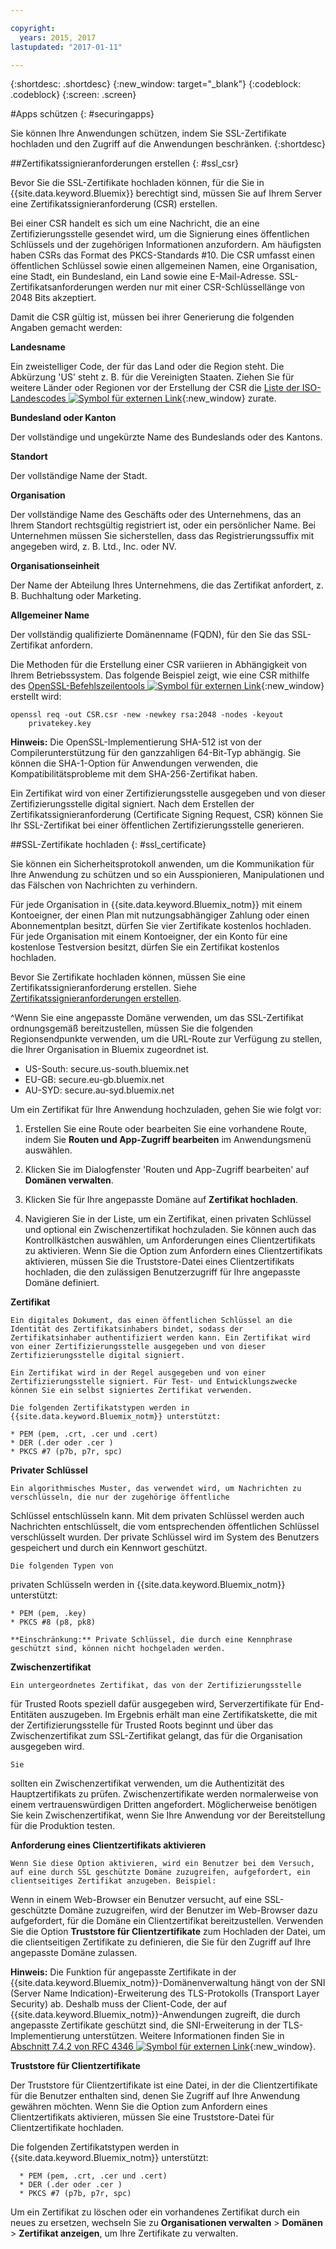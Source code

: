 ```yaml
---

copyright:
  years: 2015, 2017
lastupdated: "2017-01-11"

---
```



{:shortdesc: .shortdesc}
{:new_window: target="_blank"}
{:codeblock: .codeblock}
{:screen: .screen}

#Apps schützen
{: #securingapps}


Sie können Ihre Anwendungen schützen, indem Sie SSL-Zertifikate hochladen und den Zugriff auf die Anwendungen beschränken.
{:shortdesc}

##Zertifikatssignieranforderungen erstellen
{: #ssl_csr}

Bevor Sie die SSL-Zertifikate hochladen können, für die Sie in {{site.data.keyword.Bluemix}} berechtigt sind, müssen Sie auf
Ihrem Server eine Zertifikatssignieranforderung (CSR) erstellen.

Bei einer CSR handelt es sich um eine Nachricht, die an eine Zertifizierungsstelle
gesendet wird, um die Signierung eines öffentlichen Schlüssels und der zugehörigen Informationen
anzufordern. Am häufigsten haben CSRs das Format des PKCS-Standards #10. Die CSR umfasst einen öffentlichen Schlüssel
sowie einen allgemeinen Namen, eine Organisation, eine Stadt, ein Bundesland, ein Land sowie eine E-Mail-Adresse. SSL-Zertifikatsanforderungen
werden nur mit einer CSR-Schlüssellänge von 2048 Bits akzeptiert.

Damit die CSR gültig ist, müssen bei ihrer Generierung die folgenden Angaben gemacht werden:

**Landesname**

  Ein zweistelliger Code, der für das Land oder die Region steht. Die Abkürzung 'US' steht z. B. für die Vereinigten Staaten. Ziehen Sie für weitere Länder oder Regionen vor der Erstellung der CSR die [Liste der ISO-Landescodes ![Symbol für externen Link](../icons/launch-glyph.svg)](https://www.iso.org/obp/ui/#search){:new_window} zurate. 

**Bundesland oder Kanton**

  Der vollständige und ungekürzte Name des Bundeslands oder des Kantons.

**Standort**

  Der vollständige Name der Stadt.

**Organisation**

  Der vollständige Name des Geschäfts oder des Unternehmens, das an Ihrem Standort rechtsgültig registriert ist,
oder ein persönlicher Name. Bei Unternehmen müssen Sie sicherstellen, dass das Registrierungssuffix mit angegeben wird, z. B. Ltd., Inc. oder NV.

**Organisationseinheit**

  Der Name der Abteilung Ihres Unternehmens, die das Zertifikat anfordert, z. B.
Buchhaltung oder Marketing.

**Allgemeiner Name**

  Der vollständig qualifizierte Domänenname (FQDN), für den Sie das SSL-Zertifikat anfordern.

Die Methoden für die Erstellung einer CSR variieren in Abhängigkeit von Ihrem Betriebssystem. Das folgende Beispiel zeigt, wie eine CSR mithilfe des [OpenSSL-Befehlszeilentools ![Symbol für externen Link](../icons/launch-glyph.svg)](http://www.openssl.org/){:new_window} erstellt wird: 

```
openssl req -out CSR.csr -new -newkey rsa:2048 -nodes -keyout
    privatekey.key
```

**Hinweis:** Die OpenSSL-Implementierung SHA-512 ist von der Compilerunterstützung für den ganzzahligen 64-Bit-Typ abhängig. Sie können die SHA-1-Option für Anwendungen verwenden, die Kompatibilitätsprobleme mit dem SHA-256-Zertifikat haben.

Ein Zertifikat wird von einer Zertifizierungsstelle ausgegeben und von dieser Zertifizierungsstelle digital signiert. Nach dem Erstellen der Zertifikatssignieranforderung (Certificate Signing Request, CSR) können Sie Ihr SSL-Zertifikat bei einer öffentlichen Zertifizierungsstelle generieren.

##SSL-Zertifikate hochladen
{: #ssl_certificate}

Sie können ein Sicherheitsprotokoll anwenden, um die Kommunikation für Ihre Anwendung zu schützen und so ein Ausspionieren, Manipulationen und das
Fälschen von Nachrichten zu verhindern.

Für jede Organisation in {{site.data.keyword.Bluemix_notm}} mit einem Kontoeigner, der einen Plan mit
nutzungsabhängiger Zahlung oder einen Abonnementplan besitzt, dürfen Sie vier Zertifikate kostenlos hochladen. Für jede Organisation mit einem
Kontoeigner, der ein Konto für eine kostenlose Testversion besitzt, dürfen Sie ein Zertifikat kostenlos hochladen.

Bevor Sie Zertifikate hochladen können,
müssen Sie eine Zertifikatssignieranforderung erstellen. Siehe [Zertifikatssignieranforderungen erstellen](#ssl_csr).

^Wenn Sie eine angepasste Domäne verwenden, um das SSL-Zertifikat ordnungsgemäß bereitzustellen, müssen Sie die folgenden Regionsendpunkte verwenden, um die URL-Route zur Verfügung zu stellen, die Ihrer Organisation in Bluemix zugeordnet ist.

  * US-South: secure.us-south.bluemix.net
  * EU-GB: secure.eu-gb.bluemix.net
  * AU-SYD: secure.au-syd.bluemix.net


Um ein Zertifikat für Ihre Anwendung hochzuladen, gehen Sie wie folgt vor:

1. Erstellen Sie eine Route oder bearbeiten Sie eine vorhandene Route, indem Sie **Routen und App-Zugriff bearbeiten** im Anwendungsmenü auswählen.

2. Klicken Sie im Dialogfenster 'Routen und App-Zugriff bearbeiten' auf **Domänen verwalten**.

3. Klicken Sie für Ihre angepasste Domäne auf **Zertifikat hochladen**.

4. Navigieren Sie in der Liste, um ein Zertifikat, einen privaten Schlüssel und optional ein Zwischenzertifikat hochzuladen. Sie können auch das Kontrollkästchen auswählen, um Anforderungen eines Clientzertifikats zu aktivieren. Wenn Sie die Option zum Anfordern eines Clientzertifikats aktivieren, müssen Sie die Truststore-Datei eines Clientzertifikats hochladen, die den zulässigen Benutzerzugriff für Ihre angepasste Domäne definiert.

  **Zertifikat**

    Ein digitales Dokument, das einen öffentlichen Schlüssel an die Identität des Zertifikatsinhabers bindet, sodass der Zertifikatsinhaber authentifiziert werden kann. Ein Zertifikat wird von einer Zertifizierungsstelle ausgegeben und von dieser Zertifizierungsstelle digital signiert.

    Ein Zertifikat wird in der Regel ausgegeben und von einer Zertifizierungsstelle signiert. Für Test- und Entwicklungszwecke können Sie ein selbst signiertes Zertifikat verwenden.

    Die folgenden Zertifikatstypen werden in {{site.data.keyword.Bluemix_notm}} unterstützt:

	* PEM (pem, .crt, .cer und .cert)
	* DER (.der oder .cer )
	* PKCS #7 (p7b, p7r, spc)

  **Privater Schlüssel**

    Ein algorithmisches Muster, das verwendet wird, um Nachrichten zu verschlüsseln, die nur der zugehörige öffentliche
Schlüssel entschlüsseln kann. Mit dem privaten Schlüssel werden auch Nachrichten entschlüsselt, die vom entsprechenden öffentlichen Schlüssel
verschlüsselt wurden. Der private Schlüssel wird im System des Benutzers gespeichert und durch ein Kennwort geschützt.

    Die folgenden Typen von
privaten Schlüsseln werden in
{{site.data.keyword.Bluemix_notm}} unterstützt:

    * PEM (pem, .key)
    * PKCS #8 (p8, pk8)

    **Einschränkung:** Private Schlüssel, die durch eine Kennphrase geschützt sind, können nicht hochgeladen werden.

  **Zwischenzertifikat**

    Ein untergeordnetes Zertifikat, das von der Zertifizierungsstelle
für Trusted Roots speziell dafür ausgegeben wird, Serverzertifikate für End-Entitäten auszugeben. Im Ergebnis erhält man eine Zertifikatskette, die mit der
Zertifizierungsstelle für Trusted Roots beginnt und über das Zwischenzertifikat zum SSL-Zertifikat gelangt, das für die Organisation ausgegeben wird.

    Sie
sollten ein Zwischenzertifikat verwenden, um die Authentizität des Hauptzertifikats zu prüfen. Zwischenzertifikate werden normalerweise von einem vertrauenswürdigen
Dritten angefordert. Möglicherweise benötigen Sie kein Zwischenzertifikat, wenn Sie Ihre Anwendung vor der Bereitstellung für die Produktion
testen.

  **Anforderung eines Clientzertifikats aktivieren**

    Wenn Sie diese Option aktivieren, wird ein Benutzer bei dem Versuch, auf eine durch SSL geschützte Domäne zuzugreifen, aufgefordert, ein clientseitiges Zertifikat anzugeben. Beispiel:
Wenn in einem Web-Browser ein Benutzer versucht, auf eine SSL-geschützte Domäne zuzugreifen, wird der
Benutzer im Web-Browser dazu aufgefordert, für die Domäne ein Clientzertifikat bereitzustellen. Verwenden Sie die Option **Truststore für Clientzertifikate** zum Hochladen der Datei, um die clientseitigen Zertifikate zu definieren, die Sie für den Zugriff auf Ihre angepasste Domäne zulassen.

  **Hinweis:** Die Funktion für angepasste Zertifikate in der {{site.data.keyword.Bluemix_notm}}-Domänenverwaltung hängt von der SNI (Server Name Indication)-Erweiterung des TLS-Protokolls (Transport Layer Security) ab. Deshalb muss der Client-Code, der auf {{site.data.keyword.Bluemix_notm}}-Anwendungen zugreift, die durch angepasste Zertifikate geschützt sind, die SNI-Erweiterung in der TLS-Implementierung unterstützen. Weitere Informationen finden Sie in [Abschnitt 7.4.2 von RFC 4346 ![Symbol für externen Link](../icons/launch-glyph.svg)](http://tools.ietf.org/html/rfc4346#section-7.4.2){:new_window}. 

  **Truststore für Clientzertifikate**

  Der Truststore für Clientzertifikate ist eine Datei, in der die Clientzertifikate für die Benutzer enthalten sind, denen Sie Zugriff auf Ihre Anwendung gewähren möchten. Wenn Sie die Option zum Anfordern eines Clientzertifikats aktivieren, müssen Sie eine Truststore-Datei für Clientzertifikate hochladen.

   Die folgenden Zertifikatstypen werden in {{site.data.keyword.Bluemix_notm}} unterstützt:

      * PEM (pem, .crt, .cer und .cert)
	  * DER (.der oder .cer )
      * PKCS #7 (p7b, p7r, spc)

Um ein Zertifikat zu löschen oder ein vorhandenes Zertifikat durch ein neues zu ersetzen, wechseln Sie zu
**Organisationen verwalten** > **Domänen** > **Zertifikat anzeigen**,
um Ihre Zertifikate zu verwalten.
